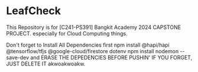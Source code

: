 # LeafCheck
This Repository is for [C241-PS391] Bangkit Academy 2024 CAPSTONE PROJECT.
especially for Cloud Computing things.

Don't forget to 
Install All Dependencies first
npm install @hapi/hapi @tensorflow/tfjs @google-cloud/firestore dotenv
npm install nodemon --save-dev
and ERASE THE DEPEDENCIES BEFORE PUSHIN'
IF YOU FORGET, JUST DELETE IT akwoakwoakw.